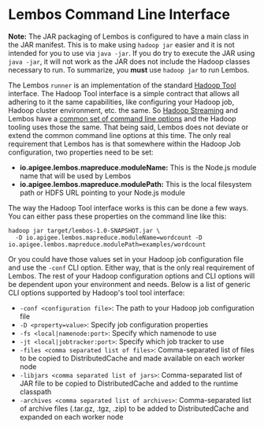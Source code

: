 # Lembos Command Line Interface

**Note:** The JAR packaging of Lembos is configured to have a main class in the JAR manifest.  This is to make using
`hadoop jar` easier and it is not intended for you to use via `java -jar`.  If you do try to execute the JAR using
`java -jar`, it will not work as the JAR does not include the Hadoop classes necessary to run.  To summarize, you
**must** use `hadoop jar` to run Lembos.

The Lembos `runner` is an implementation of the standard [Hadoop Tool][hadoop-tool] interface.  The Hadoop Tool
interface is a simple contract that allows all adhering to it the same capabilities, like configuring your Hadoop job,
Hadoop cluster environment, etc. the same.  So [Hadoop Streaming][hadoop-streaming] and Lembos have a
[common set of command line options][common-cli-options] and the Hadoop tooling uses those the same.  That being said,
Lembos does not deviate or extend the common command line options at this time.  The only real requirement that Lembos
has is that somewhere within the Hadoop Job configuration, two properties need to be set:

* **io.apigee.lembos.mapreduce.moduleName:** This is the Node.js module name that will be used by Lembos
* **io.apigee.lembos.mapreduce.modulePath:** This is the local filesystem path or HDFS URL pointing to your Node.js
module

The way the Hadoop Tool interface works is this can be done a few ways.  You can either pass these properties on the
command line like this:

```
hadoop jar target/lembos-1.0-SNAPSHOT.jar \
  -D io.apigee.lembos.mapreduce.moduleName=wordcount -D io.apigee.lembos.mapreduce.modulePath=examples/wordcount
```

Or you could have those values set in your Hadoop job configuration file and use the `-conf` CLI option.  Either way,
that is the only real requirement of Lembos.  The rest of your Hadoop configuration options and CLI options will be
dependent upon your environment and needs.  Below is a list of generic CLI options supported by Hadoop's tool
tool interface:

* `-conf <configuration file>`: The path to your Hadoop job configuration file
* `-D <property=value>`: Specify job configuration properties
* `-fs <local|namenode:port>`: Specify which namenode to use
* `-jt <local|jobtracker:port>`: Specify which job tracker to use
* `-files <comma separated list of files>`: Comma-separated list of files to be copied to DistributedCache and made
available on each worker node
* `-libjars <comma separated list of jars>`: Comma-separated list of JAR file to be copied to DistributedCache and
added to the runtime classpath
* `-archives <comma separated list of archives>`: Comma-separated list of archive files (.tar.gz, .tgz, .zip) to be
added to DistributedCache and expanded on each worker node

[hadoop-streaming]: http://wiki.apache.org/hadoop/HadoopStreaming
[hadoop-tool]: http://hadoop.apache.org/docs/r1.2.1/api/org/apache/hadoop/util/Tool.html
[common-cli-options]: http://hadoop.apache.org/docs/r1.2.1/api/org/apache/hadoop/util/GenericOptionsParser.html#GenericOptions
